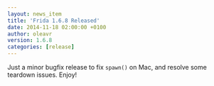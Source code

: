 ```yaml
---
layout: news_item
title: 'Frida 1.6.8 Released'
date: 2014-11-18 02:00:00 +0100
author: oleavr
version: 1.6.8
categories: [release]
---
```


Just a minor bugfix release to fix `spawn()` on Mac, and resolve some
teardown issues. Enjoy!
